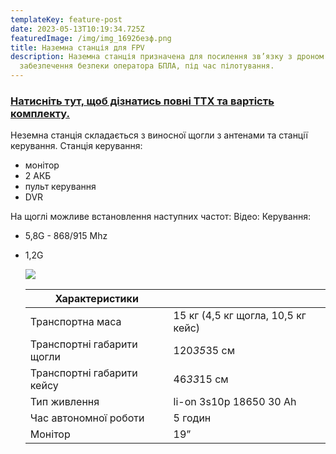 ```yaml
---
templateKey: feature-post
date: 2023-05-13T10:19:34.725Z
featuredImage: /img/img_1692безф.png
title: Наземна станція для FPV
description: Наземна станція призначена для посилення зв’язку з дроном та
  забезпечення безпеки оператора БПЛА, під час пілотування.
---
```

### <a href="https://drive.google.com/file/d/1nZrIeBLhkmqJeqc4jdbpWjJrcfD4ryI3/view?usp=share_link">**Натисніть тут, щоб дізнатись повні ТТХ та вартість комплекту.**</a>

Неземна станція складається з виносної щогли з
антенами та станції керування.
Станція керування:

* монітор
* 2 АКБ
* пульт керування
* DVR

На щоглі можливе встановлення наступних частот:
Відео: Керування:

* 5,8G - 868/915 Mhz
* 1,2G

  ![](/img/0075.png)

  | Характеристики             |                                    |
  | -------------------------- | ---------------------------------- |
  | Транспортна маса           | 15 кг (4,5 кг щогла, 10,5 кг кейс) |
  | Транспортні габарити щогли | 120*35*35 см                       |
  | Транспортні габарити кейсу | 46*33*15 см                        |
  | Тип живлення               | li-on 3s10p 18650 30 Ah            |
  | Час автономної роботи      | 5 годин                            |
  | Монітор                    | 19”                                |